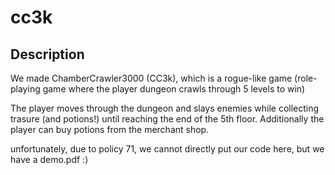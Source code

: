 # cc3k

## Description
We made ChamberCrawler3000 (CC3k), which is a rogue-like game (role-playing game where the player dungeon crawls through 5 levels to win) <br />

The player moves through the dungeon and slays enemies while collecting trasure (and potions!) until reaching the end of the 5th floor. Additionally the player can buy potions from the merchant shop.


unfortunately, due to policy 71, we cannot directly put our code here, but we have a demo.pdf :)
